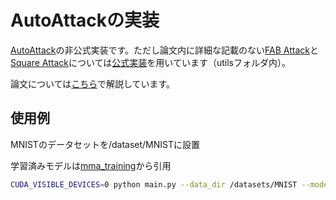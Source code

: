 # AutoAttackの実装
[AutoAttack](https://arxiv.org/pdf/2003.01690.pdf)の非公式実装です。ただし論文内に詳細な記載のない[FAB Attack](https://arxiv.org/pdf/1907.02044.pdf)と[Square Attack](https://arxiv.org/pdf/1912.00049.pdf)については[公式実装](https://github.com/fra31/auto-attack)を用いています（utilsフォルダ内）。


論文については[こちら](https://dcf-short.hatenablog.com/entry/2022/08/01/014306)で解説しています。


## 使用例
MNISTのデータセットを/dataset/MNISTに設置

学習済みモデルは[mma_training](https://github.com/BorealisAI/mma_training)から引用

```sh
CUDA_VISIBLE_DEVICES=0 python main.py --data_dir /datasets/MNIST --model ./trained_models/mnist-Linf-MMA-0.45-sd0/model_best.pt
```

